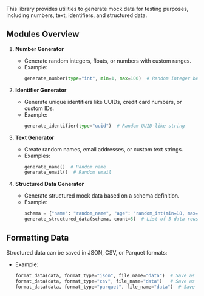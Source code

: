This library provides utilities to generate mock data for testing purposes, including numbers, text, identifiers, and structured data.

## Modules Overview

1. **Number Generator**
   - Generate random integers, floats, or numbers with custom ranges.
   - Example:
     ```python
     generate_number(type="int", min=1, max=100)  # Random integer between 1 and 100
     ```

2. **Identifier Generator**
   - Generate unique identifiers like UUIDs, credit card numbers, or custom IDs.
   - Example:
     ```python
     generate_identifier(type="uuid")  # Random UUID-like string
     ```

3. **Text Generator**
   - Create random names, email addresses, or custom text strings.
   - Examples:
     ```python
     generate_name()  # Random name
     generate_email()  # Random email
     ```

4. **Structured Data Generator**
   - Generate structured mock data based on a schema definition.
   - Example:
     ```python
     schema = {"name": "random_name", "age": "random_int(min=18, max=60)"}
     generate_structured_data(schema, count=5)  # List of 5 data rows
     ```

## Formatting Data
Structured data can be saved in JSON, CSV, or Parquet formats:
- Example:
  ```python
  format_data(data, format_type="json", file_name="data")  # Save as data.json
  format_data(data, format_type="csv", file_name="data")   # Save as data.csv
  format_data(data, format_type="parquet", file_name="data")  # Save as data.parquet
